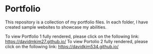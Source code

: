 # Portfolio
This repository is a collection of my portfolio files. In each folder, I have created sample websites to showcase my abilities.

To view Portfolio 1 fully rendered, please click on the following link: https://davidmkim27.github.io/ 
To view Portolio 2 fully rendered, please click on the following link: https://davidkim534.github.io/


